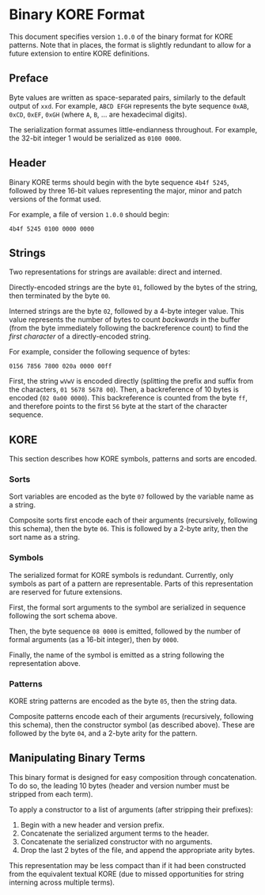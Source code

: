 # Binary KORE Format

This document specifies version `1.0.0` of the binary format for KORE patterns.
Note that in places, the format is slightly redundant to allow for a future
extension to entire KORE definitions.

## Preface

Byte values are written as space-separated pairs, similarly to the default
output of `xxd`. For example, `ABCD EFGH` represents the byte sequence `0xAB`,
`0xCD`, `0xEF`, `0xGH` (where `A`, `B`, ... are hexadecimal digits).

The serialization format assumes little-endianness throughout. For example, the
32-bit integer 1 would be serialized as `0100 0000`.

## Header

Binary KORE terms should begin with the byte sequence `4b4f 5245`, followed by
three 16-bit values representing the major, minor and patch versions of the
format used.

For example, a file of version `1.0.0` should begin:
```
4b4f 5245 0100 0000 0000
```

## Strings

Two representations for strings are available: direct and interned.

Directly-encoded strings are the byte `01`, followed by the bytes of the string,
then terminated by the byte `00`.

Interned strings are the byte `02`, followed by a 4-byte integer value. This
value represents the number of bytes to count _backwards_ in the buffer (from
the byte immediately following the backreference count) to find the _first
character_ of a directly-encoded string.

For example, consider the following sequence of bytes:
```
0156 7856 7800 020a 0000 00ff
```

First, the string `wVwV` is encoded directly (splitting the prefix and suffix
from the characters, `01 5678 5678 00`). Then, a backreference of 10 bytes is
encoded (`02 0a00 0000`). This backreference is counted from the byte `ff`, and
therefore points to the first `56` byte at the start of the character sequence.

## KORE

This section describes how KORE symbols, patterns and sorts are encoded.

### Sorts

Sort variables are encoded as the byte `07` followed by the variable name as a
string.

Composite sorts first encode each of their arguments (recursively, following
this schema), then the byte `06`. This is followed by a 2-byte arity, then the
sort name as a string.

### Symbols

The serialized format for KORE symbols is redundant. Currently, only symbols as
part of a pattern are representable. Parts of this representation are reserved
for future extensions.

First, the formal sort arguments to the symbol are serialized in sequence
following the sort schema above.

Then, the byte sequence `08 0000` is emitted, followed by the number of formal
arguments (as a 16-bit integer), then by `0000`.

Finally, the name of the symbol is emitted as a string following the
representation above.

### Patterns

KORE string patterns are encoded as the byte `05`, then the string data.

Composite patterns encode each of their arguments (recursively, following this
schema), then the constructor symbol (as described above). These are followed by
the byte `04`, and a 2-byte arity for the pattern.

## Manipulating Binary Terms

This binary format is designed for easy composition through concatenation. To do
so, the leading 10 bytes (header and version number must be stripped from each
term).

To apply a constructor to a list of arguments (after stripping their prefixes):
1. Begin with a new header and version prefix.
1. Concatenate the serialized argument terms to the header.
2. Concatenate the serialized constructor with no arguments.
3. Drop the last 2 bytes of the file, and append the appropriate arity bytes.

This representation may be less compact than if it had been constructed from the
equivalent textual KORE (due to missed opportunities for string interning across
multiple terms).
